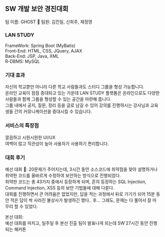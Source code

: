 ## SW 개발 보안 경진대회

팀 이름: GHOST 👻
팀원: 김진일, 신희주, 채정영

### LAN STUDY    
FrameWork: Spring Boot (MyBatis)     
Front-End: HTML, CSS, JQuery, AJAX    
Back-End: JSP, Java, XML    
R-DBMS: MySQL     

### 기대 효과 
자신의 학교뿐만 아니라 다른 학교 사람들과도 스터디 그룹을 형성 가능합니다.  
온라인 교육이 점점 증대되고 있는 가운데 LAN STUDY 플랫폼은 온라인으로도 다양한 사람들과 함께 그룹을 형성할 수 있는 공간을 마련해 줍니다.   
그룹 내에서 공지, 질문, 정리 등을 글로 남길 수 있어 강의를 진행하시는 강사님과 교육생들 간의 커뮤니케이션을 증대시킬 수 있습니다.

### 서비스의 특장점 
깔끔하고 시원시원한  UI/UX   
여백이 많고 직관성이 높아 사용자가 사용하기 편리합니다.   

### 대회 후기

예선 대회 👅: 
  20문제가 주어지는데, 3시간 동안 소스코드에 취약점을 찾아 설명하거나 취약한 코드를 올바르게 수정하여 보안하는 방식으로 진행되었다.    
  취약한 코드는 총 43가지 중에서 등장하게 되며, 흔히 등장하는 SQL Injection, Command Injection, XSS 등의 보안 기법들에 대해 다룬다.  
  대회를 진행하면서 큰 어려움은 없었지만, 답을 적는 과정에서 뒤로 가기가 되어 15분 동안 적은 답이 싹 사라진 불상사가 발생하긴 했다.. 후...
  그래도, 문제는 다 풀어서 잘 마무리 할 수 있었다. 

본선 대회:  
  예선 대회를 마치고, 일주일 후 본선 진출 팀이 발표나게 되는데 SW 27시간 동안 진행되는 해커톤













